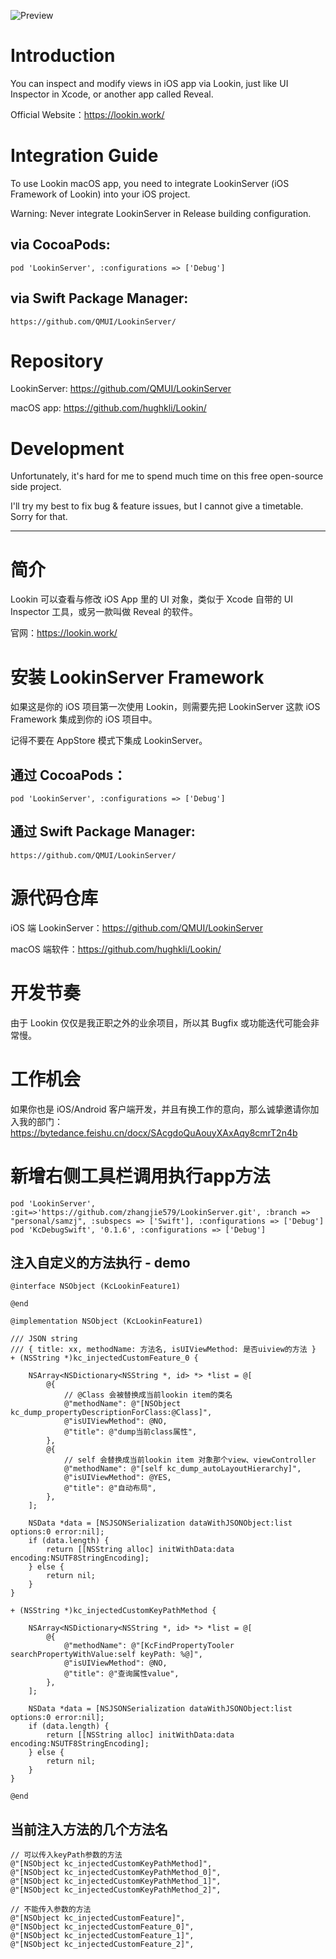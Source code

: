 ![Preview](https://cdn.lookin.work/public/style/images/independent/homepage/preview_en_1x.jpg "Preview")

# Introduction
You can inspect and modify views in iOS app via Lookin, just like UI Inspector in Xcode, or another app called Reveal.

Official Website：https://lookin.work/

# Integration Guide
To use Lookin macOS app, you need to integrate LookinServer (iOS Framework of Lookin) into your iOS project.

Warning: Never integrate LookinServer in Release building configuration.

## via CocoaPods:
`pod 'LookinServer', :configurations => ['Debug']`
## via Swift Package Manager:
`https://github.com/QMUI/LookinServer/`

# Repository
LookinServer: https://github.com/QMUI/LookinServer

macOS app: https://github.com/hughkli/Lookin/

# Development
Unfortunately, it's hard for me to spend much time on this free open-source side project.

I'll try my best to fix bug & feature issues, but I cannot give a timetable. Sorry for that.

---
# 简介
Lookin 可以查看与修改 iOS App 里的 UI 对象，类似于 Xcode 自带的 UI Inspector 工具，或另一款叫做 Reveal 的软件。

官网：https://lookin.work/

# 安装 LookinServer Framework
如果这是你的 iOS 项目第一次使用 Lookin，则需要先把 LookinServer 这款 iOS Framework 集成到你的 iOS 项目中。

记得不要在 AppStore 模式下集成 LookinServer。

## 通过 CocoaPods：
`pod 'LookinServer', :configurations => ['Debug']`
## 通过 Swift Package Manager:
`https://github.com/QMUI/LookinServer/`


# 源代码仓库

iOS 端 LookinServer：https://github.com/QMUI/LookinServer

macOS 端软件：https://github.com/hughkli/Lookin/

# 开发节奏
由于 Lookin 仅仅是我正职之外的业余项目，所以其 Bugfix 或功能迭代可能会非常慢。

# 工作机会
如果你也是 iOS/Android 客户端开发，并且有换工作的意向，那么诚挚邀请你加入我的部门：https://bytedance.feishu.cn/docx/SAcgdoQuAouyXAxAqy8cmrT2n4b


# 新增右侧工具栏调用执行app方法

`pod 'LookinServer', :git=>'https://github.com/zhangjie579/LookinServer.git', :branch => "personal/samzj", :subspecs => ['Swift'], :configurations => ['Debug']`
`pod 'KcDebugSwift', '0.1.6', :configurations => ['Debug']`

## 注入自定义的方法执行 - demo

```objc
@interface NSObject (KcLookinFeature1)

@end

@implementation NSObject (KcLookinFeature1)

/// JSON string
/// { title: xx, methodName: 方法名, isUIViewMethod: 是否uiview的方法 }
+ (NSString *)kc_injectedCustomFeature_0 {
    
    NSArray<NSDictionary<NSString *, id> *> *list = @[
        @{
            // @Class 会被替换成当前lookin item的类名
            @"methodName": @"[NSObject kc_dump_propertyDescriptionForClass:@Class]",
            @"isUIViewMethod": @NO,
            @"title": @"dump当前class属性",
        },
        @{
            // self 会替换成当前lookin item 对象那个view、viewController
            @"methodName": @"[self kc_dump_autoLayoutHierarchy]",
            @"isUIViewMethod": @YES,
            @"title": @"自动布局",
        },
    ];
    
    NSData *data = [NSJSONSerialization dataWithJSONObject:list options:0 error:nil];
    if (data.length) {
        return [[NSString alloc] initWithData:data encoding:NSUTF8StringEncoding];
    } else {
        return nil;
    }
}

+ (NSString *)kc_injectedCustomKeyPathMethod {
    
    NSArray<NSDictionary<NSString *, id> *> *list = @[
        @{
            @"methodName": @"[KcFindPropertyTooler searchPropertyWithValue:self keyPath: %@]",
            @"isUIViewMethod": @NO,
            @"title": @"查询属性value",
        },
    ];
    
    NSData *data = [NSJSONSerialization dataWithJSONObject:list options:0 error:nil];
    if (data.length) {
        return [[NSString alloc] initWithData:data encoding:NSUTF8StringEncoding];
    } else {
        return nil;
    }
}

@end
```

## 当前注入方法的几个方法名
```objc
// 可以传入keyPath参数的方法
@"[NSObject kc_injectedCustomKeyPathMethod]",
@"[NSObject kc_injectedCustomKeyPathMethod_0]",
@"[NSObject kc_injectedCustomKeyPathMethod_1]",
@"[NSObject kc_injectedCustomKeyPathMethod_2]",

// 不能传入参数的方法
@"[NSObject kc_injectedCustomFeature]",
@"[NSObject kc_injectedCustomFeature_0]",
@"[NSObject kc_injectedCustomFeature_1]",
@"[NSObject kc_injectedCustomFeature_2]",
```
